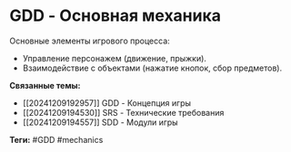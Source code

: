 # GDD - Основная механика
Основные элементы игрового процесса:
- Управление персонажем (движение, прыжки).
- Взаимодействие с объектами (нажатие кнопок, сбор предметов).

**Связанные темы:**
- [[20241209192957]] GDD - Концепция игры
- [[20241209194530]] SRS - Технические требования
- [[20241209194557]] SDD - Модули игры

**Теги:** #GDD #mechanics